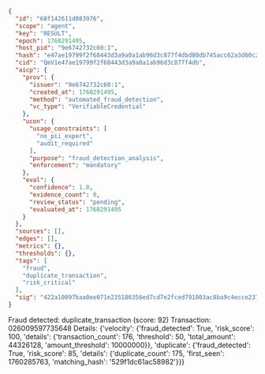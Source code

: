```json
{
  "id": "68f142611d083976",
  "scope": "agent",
  "key": "RESULT",
  "epoch": 1760291495,
  "host_pid": "9e6742732c60:1",
  "hash": "e47ae19799f2f68443d3a9a0a1ab96d3c877f4dbd80db745acc62a3d60c2788a",
  "cid": "QmV1e47ae19799f2f68443d3a9a0a1ab96d3c877f4db",
  "aicp": {
    "prov": {
      "issuer": "9e6742732c60:1",
      "created_at": 1760291495,
      "method": "automated_fraud_detection",
      "vc_type": "VerifiableCredential"
    },
    "ucon": {
      "usage_constraints": [
        "no_pii_export",
        "audit_required"
      ],
      "purpose": "fraud_detection_analysis",
      "enforcement": "mandatory"
    },
    "eval": {
      "confidence": 1.0,
      "evidence_count": 0,
      "review_status": "pending",
      "evaluated_at": 1760291495
    }
  },
  "sources": [],
  "edges": [],
  "metrics": {},
  "thresholds": {},
  "tags": [
    "fraud",
    "duplicate_transaction",
    "risk_critical"
  ],
  "sig": "422a10097baa0ee071e235186356ed7cd7e2fced791003ac8ba9c4ecce23766f"
}
```

Fraud detected: duplicate_transaction (score: 92)
Transaction: 026009597735648
Details: {'velocity': {'fraud_detected': True, 'risk_score': 100, 'details': {'transaction_count': 176, 'threshold': 50, 'total_amount': 44326128, 'amount_threshold': 10000000}}, 'duplicate': {'fraud_detected': True, 'risk_score': 85, 'details': {'duplicate_count': 175, 'first_seen': 1760285763, 'matching_hash': '529f1dc61ac58982'}}}